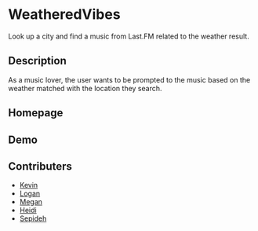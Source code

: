 # WeatheredVibes
Look up a city and find a music from Last.FM related to the weather result.  

## Description
As a music lover, the user wants to be prompted to the music based on the weather matched with the location they search.

## Homepage


## Demo



## Contributers
- [Kevin](https://github.com/Kawilder)
- [Logan](https://github.com/ldonald6)
- [Megan](https://github.com/Metelak)
- [Heidi](https://github.com/hmailahn)
- [Sepideh](https://github.com/SepidehAyani)